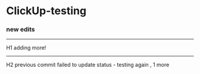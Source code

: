 # ClickUp-testing

### new edits

-----
H1 adding more!

-----
H2 previous commit failed to update status - testing again , 1 more
